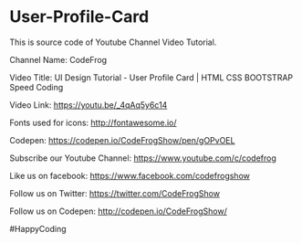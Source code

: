 # User-Profile-Card

This is source code of Youtube Channel Video Tutorial.

Channel Name: CodeFrog

Video Title: UI Design Tutorial - User Profile Card | HTML CSS BOOTSTRAP Speed Coding

Video Link: https://youtu.be/_4qAq5y6c14

Fonts used for icons: http://fontawesome.io/

Codepen: https://codepen.io/CodeFrogShow/pen/gOPvOEL

Subscribe our Youtube Channel: https://www.youtube.com/c/codefrog

Like us on facebook: https://www.facebook.com/codefrogshow

Follow us on Twitter: https://twitter.com/CodeFrogShow

Follow us on Codepen: http://codepen.io/CodeFrogShow/

#HappyCoding

